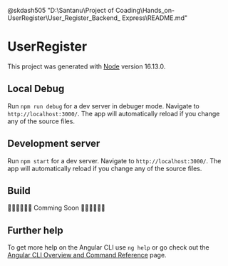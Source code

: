 @skdash505 
"D:\Santanu\Project of Coading\Hands_on-UserRegister\User_Register_Backend_ Express\README.md"
# UserRegister

This project was generated with [Node](https://github.com/nodejs/node.git) version 16.13.0.

## Local Debug

Run `npm run debug` for a dev server in debuger mode. Navigate to `http://localhost:3000/`. The app will automatically reload if you change any of the source files.

## Development server

Run `npm start` for a dev server. Navigate to `http://localhost:3000/`. The app will automatically reload if you change any of the source files.

## Build

🚀🚁🚀🚀🚀🚁 Comming Soon 🚀🚁🚀🚀🚀🚁 

## Further help

To get more help on the Angular CLI use `ng help` or go check out the [Angular CLI Overview and Command Reference](https://angular.io/cli) page.
